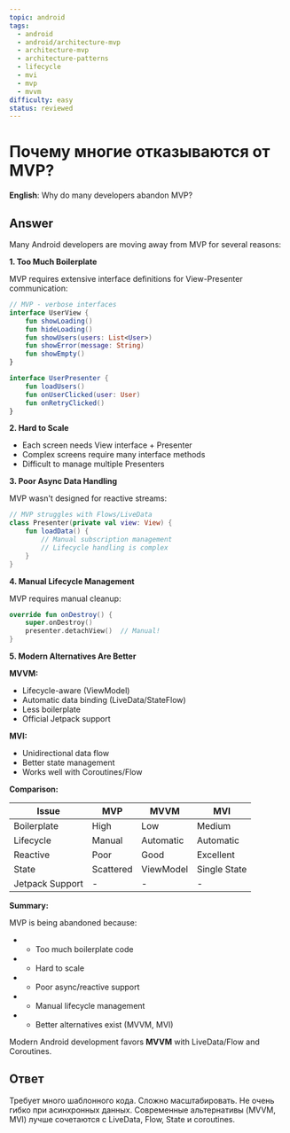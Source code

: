 ```yaml
---
topic: android
tags:
  - android
  - android/architecture-mvp
  - architecture-mvp
  - architecture-patterns
  - lifecycle
  - mvi
  - mvp
  - mvvm
difficulty: easy
status: reviewed
---
```


# Почему многие отказываются от MVP?

**English**: Why do many developers abandon MVP?

## Answer

Many Android developers are moving away from MVP for several reasons:

**1. Too Much Boilerplate**

MVP requires extensive interface definitions for View-Presenter communication:

```kotlin
// MVP - verbose interfaces
interface UserView {
    fun showLoading()
    fun hideLoading()
    fun showUsers(users: List<User>)
    fun showError(message: String)
    fun showEmpty()
}

interface UserPresenter {
    fun loadUsers()
    fun onUserClicked(user: User)
    fun onRetryClicked()
}
```

**2. Hard to Scale**

- Each screen needs View interface + Presenter
- Complex screens require many interface methods
- Difficult to manage multiple Presenters

**3. Poor Async Data Handling**

MVP wasn't designed for reactive streams:

```kotlin
// MVP struggles with Flows/LiveData
class Presenter(private val view: View) {
    fun loadData() {
        // Manual subscription management
        // Lifecycle handling is complex
    }
}
```

**4. Manual Lifecycle Management**

MVP requires manual cleanup:

```kotlin
override fun onDestroy() {
    super.onDestroy()
    presenter.detachView()  // Manual!
}
```

**5. Modern Alternatives Are Better**

**MVVM:**
- Lifecycle-aware (ViewModel)
- Automatic data binding (LiveData/StateFlow)
- Less boilerplate
- Official Jetpack support

**MVI:**
- Unidirectional data flow
- Better state management
- Works well with Coroutines/Flow

**Comparison:**

| Issue | MVP | MVVM | MVI |
|-------|-----|------|-----|
| Boilerplate | High | Low | Medium |
| Lifecycle | Manual | Automatic | Automatic |
| Reactive | Poor | Good | Excellent |
| State | Scattered | ViewModel | Single State |
| Jetpack Support | - | - | - |

**Summary:**

MVP is being abandoned because:
- - Too much boilerplate code
- - Hard to scale
- - Poor async/reactive support
- - Manual lifecycle management
- - Better alternatives exist (MVVM, MVI)

Modern Android development favors **MVVM** with LiveData/Flow and Coroutines.

## Ответ

Требует много шаблонного кода. Сложно масштабировать. Не очень гибко при асинхронных данных. Современные альтернативы (MVVM, MVI) лучше сочетаются с LiveData, Flow, State и coroutines.

